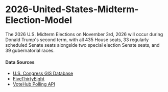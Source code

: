 # 2026-United-States-Midterm-Election-Model
The 2026 U.S. Midterm Elections on November 3rd, 2026 will occur during Donald Trump's second term, with all 435 House seats, 33 regularly scheduled Senate seats alongside two special election Senate seats, and 39 gubernatorial races.

#### Data Sources
-   [U.S. Congress GIS Database](https://simplemaps.com/data/congress)
-   [FiveThirtyEight](https://abcnews.go.com/538)
-   [VoteHub Polling API](https://portal.votehub.com)